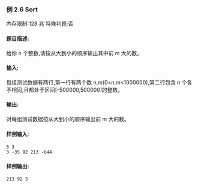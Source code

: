 ### 例 2.6 Sort
内存限制:128 兆
特殊判题:否
#### 题目描述:
给你 n 个整数,请按从大到小的顺序输出其中前 m 大的数。
#### 输入:
每组测试数据有两行,第一行有两个数 n,m(0<n,m<1000000),第二行包含 n
个各不相同,且都处于区间[-500000,500000]的整数。
#### 输出:
对每组测试数据按从大到小的顺序输出前 m 大的数。
#### 样例输入:
```
5 3
3 -35 92 213 -644
```
#### 样例输出:
```
213 92 3
```